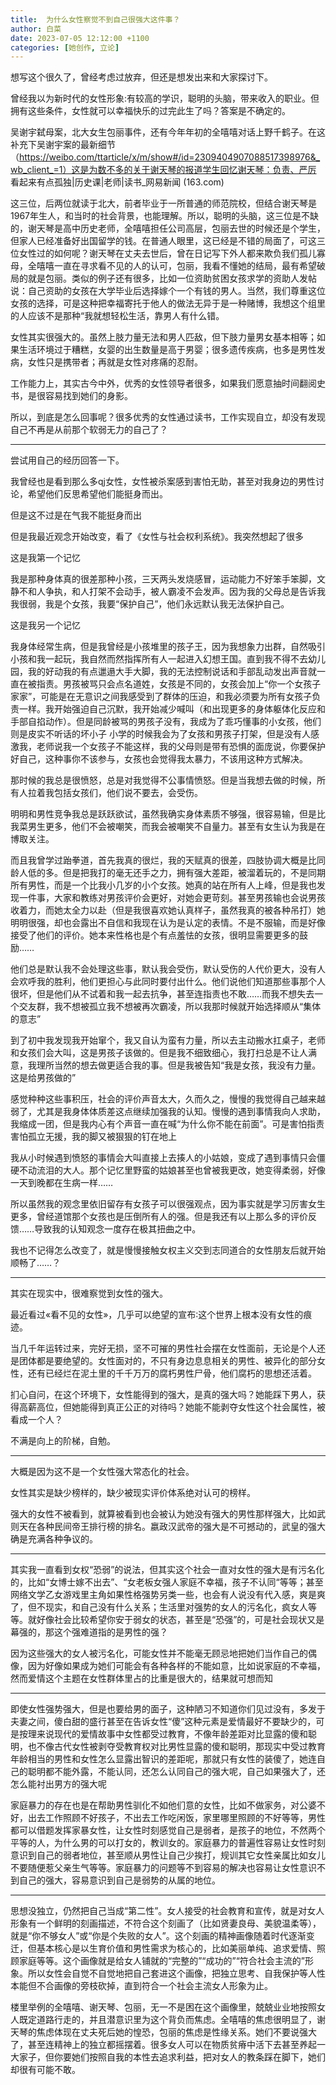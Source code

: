 ```yaml
---
title:  为什么女性察觉不到自己很强大这件事？
author: 白菜
date: 2023-07-05 12:12:00 +1100
categories: [她创作, 立论]
---
```


想写这个很久了，曾经考虑过放弃，但还是想发出来和大家探讨下。

曾经我以为新时代的女性形象:有较高的学识，聪明的头脑，带来收入的职业。但拥有这些条件，女性就可以幸福快乐的过完此生了吗？答案是不确定的。

吴谢宇弑母案，北大女生包丽事件，还有今年年初的全嘻嘻对话上野千鹤子。在这补充下吴谢宇案的最新细节（https://weibo.com/ttarticle/x/m/show#/id=2309404907088517398976&_wb_client_=1）这是为数不多的关于谢天琴的报道学生回忆谢天琴：负责、严厉 看起来有点孤独|历史课|老师|读书_网易新闻 (163.com)

这三位，后两位就读于北大，前者毕业于一所普通的师范院校，但结合谢天琴是1967年生人，和当时的社会背景，也能理解。所以，聪明的头脑，这三位是不缺的，谢天琴是高中历史老师，全嘻嘻担任公司高层，包丽去世的时候还是个学生，但家人已经准备好出国留学的钱。在普通人眼里，这已经是不错的局面了，可这三位女性过的如何呢？谢天琴在丈夫去世后，曾在日记写下外人都来欺负我们孤儿寡母，全嘻嘻一直在寻求看不见的人的认可，包丽，我看不懂她的结局，最有希望破局的就是包丽。类似的例子还有很多，比如一位资助贫困女孩求学的资助人发帖说：自己资助的女孩在大学毕业后选择嫁个一个有钱的男人。当然，我们尊重这位女孩的选择，可是这种把幸福寄托于他人的做法无异于是一种赌博，我想这个组里的人应该不是那种“我就想轻松生活，靠男人有什么错。

女性其实很强大的。虽然上肢力量无法和男人匹敌，但下肢力量男女基本相等；如果生活环境过于糟糕，女婴的出生数量是高于男婴；很多遗传疾病，也多是男性发病，女性只是携带者；再就是女性对疼痛的忍耐。

工作能力上，其实古今中外，优秀的女性领导者很多，如果我们愿意抽时间翻阅史书，是很容易找到她们的身影。

所以，到底是怎么回事呢？很多优秀的女性通过读书，工作实现自立，却没有发现自己不再是从前那个软弱无力的自己了？


----------------------------------

尝试用自己的经历回答一下。

我曾经也是看到那么多qj女性，女性被杀案感到害怕无助，甚至对我身边的男性讨论，希望他们反思希望他们能挺身而出。

但是这不过是在气我不能挺身而出

但是我最近观念开始改变，看了《女性与社会权利系统》。我突然想起了很多

这是我第一个记忆

我是那种身体真的很差那种小孩，三天两头发烧感冒，运动能力不好笨手笨脚，文静不和人争执，和人打架不会动手，被人霸凌不会发声。因为我的父母总是告诉我我很弱，我是个女孩，我要“保护自己”，他们永远默认我无法保护自己。

这是我另一个记忆

我身体经常生病，但是我曾经是小孩堆里的孩子王，因为我想象力出群，自然吸引小孩和我一起玩，我自然而然指挥所有人一起进入幻想王国。直到我不得不去幼儿园，我的好动我的有点邋遢大手大脚，我的无法控制说话和手部乱动发出声音就一直在被指责。男孩被骂只会点名道姓，女孩是不同的，女孩会加上“你一个女孩子家家”，可能是在无意识之间我感受到了群体的压迫，和我必须要为所有女孩子负责一样。我开始强迫自己沉默，我开始减少喊叫（和出现更多的身体躯体化反应和手部自掐动作）。但是同龄被骂的男孩子没有，我成为了乖巧懂事的小女孩，他们则是皮实不听话的坏小子
小学的时候我会为了女孩和男孩子打架，但是没有人感激我，老师说我一个女孩子不能这样，我的父母则是带有恐惧的面庞说，你要保护好自己，这种事你不该参与，女孩也会觉得我太暴力，不该用这种方式解决。

那时候的我总是很愤怒，总是对我觉得不公事情愤怒。但是当我想去做的时候，所有人拉着我包括女孩们，他们说不要去，会受伤。

明明和男性竞争我总是跃跃欲试，虽然我确实身体素质不够强，很容易输，但是比我菜男生更多，他们不会被嘲笑，而我会被嘲笑不自量力。甚至有女生认为我是在博取关注。

而且我曾学过跆拳道，首先我真的很烂，我的天赋真的很差，四肢协调大概是比同龄人低的多。但是把我打的毫无还手之力，拥有强大差距，被溜着玩的，不是同期所有男性，而是一个比我小几岁的小个女孩。她真的站在所有人上峰，但是我也发现一件事，大家和教练对男孩评价会更好，对她会更苛刻。甚至男孩输也会说男孩收着力，而她太全力以赴（但是我很喜欢她认真样子，虽然我真的被各种吊打）她明明很强，却也会露出不自信和我现在认为是认定的表情。不是不服输，而是好像接受了他们的评价。她本来性格也是个有点羞怯的女孩，很明显需要更多的鼓励……

他们总是默认我不会处理这些事，默认我会受伤，默认受伤的人代价更大，没有人会欢呼我的胜利，他们更担心与此同时要付出什么。他们说他们知道那些事那个人很坏，但是他们从不试着和我一起去抗争，甚至连指责也不敢……而我不想失去一个交友群，我不想被孤立我不想被再次霸凌，所以我那时候就开始选择顺从“集体的意志”

到了初中我发现我开始窜个，我又自认为蛮有力量，所以去主动搬水扛桌子，老师和女孩们会大叫，这是男孩子该做的。但是我不细致细心，我打扫总是不让人满意，我理所当然的想去做更适合我的事。但是我被告知“我是女孩，我没有力量。这是给男孩做的”

感觉种种这些事积压，社会的评价声音太大，久而久之，慢慢的我觉得自己越来越弱了，尤其是我身体体质差这点继续加强我的认知。慢慢的遇到事情我向人求助，我缩成一团，但是我内心有个声音一直在喊“为什么你不能在前面”。可是害怕指责害怕孤立无援，我的脚又被狠狠的钉在地上

我从小时候遇到愤怒的事情会大叫直接上去揍人的小姑娘，变成了遇到事情只会僵硬不动流泪的大人。那个记忆里野蛮的姑娘甚至也曾被我更改，她变得柔弱，好像一天到晚都在生病一样……

所以虽然我的观念里依旧留存有女孩子可以很强观点，因为事实就是学习厉害女生更多，曾经道馆那个女孩也是压倒所有人的强。但是我还有以上那么多的评价反馈……导致我的认知观念一度存在极其扭曲之中。

我也不记得怎么改变了，就是慢慢接触女权主义交到志同道合的女性朋友后就开始顺畅了……？

------------------------------------------

其实在现实中，很难察觉到女性的强大。

最近看过«看不见的女性»，几乎可以绝望的宣布∶这个世界上根本没有女性的痕迹。

当几千年运转过来，完好无损，坚不可摧的男性社会摆在女性面前，无论是个人还是团体都是要绝望的。女性面对的，不只有身边息息相关的男性、被异化的部分女性，还有已经烂在泥土里的千千万万的腐朽男性尸骨，他们腐朽的思想还活着。

扪心自问，在这个环境下，女性能得到的强大，是真的强大吗？她能踩下男人，获得高薪高位，但她能得到真正公正的对待吗？她能不能剥夺女性这个社会属性，被看成一个人？

不满是向上的阶梯，自勉。

--------------------------------------

大概是因为这不是一个女性强大常态化的社会。

女性其实是缺少榜样的，缺少被现实评价体系绝对认可的榜样。

强大的女性不被看到，就算被看到也会被认为她没有强大的男性那样强大，比如武则天在各种民间帝王排行榜的排名。嬴政汉武帝的强大是不可撼动的，武皇的强大确是充满各种争议的。

-------------------------------------------

其实我一直看到女权“恐弱”的说法，但其实这个社会一直对女性的强大是有污名化的，比如“女博士嫁不出去”、“女老板女强人家庭不幸福，孩子不认同“等等；甚至网络文学乙女游戏里主角如果性格强势另类一些，也会有人说没有代入感，爽是爽了，但不现实，和自己没有什么关系；生活里对强势的女人的污名化，疯女人等等。就好像社会比较希望你安于弱女的状态，甚至是“恐强”的，可是社会现状又是幕强的，那这个强难道指的是男性的强？

因为这些强大的女人被污名化，可能女性并不能毫无顾忌地把她们当作自己的偶像，因为好像如果成为她们可能会有各种各样的不能如意，比如说家庭的不幸福，然而爱情这个主题在女性群体里占的比重是很大的，结果就可想而知

------------------------------------------------

即使女性强势强大，但是也要给男的面子，这种陋习不知道你们见过没有，多发于夫妻之间，傻白甜的盛行甚至在告诉女性“傻”这种元素是爱情最好不要缺少的，可是按理来说现代的爱情故事中女性都受过教育，不像年龄差距对比显露的傻和聪明，也不像古代女性被剥夺受教育权对比男性显露的傻和聪明，那现实中受过教育年龄相当的男性和女性怎么显露出智识的差距呢，那就只有女性的装傻了，她连自己的聪明都不能外露，不能认同，还怎么认同自己的强大呢，自己如果强大了，还怎么能衬出男方的强大呢

家庭暴力的存在也是在帮助男性驯化不如他们意的女性，比如不做家务，对公婆不好，出去工作照顾不好孩子，不出去工作吃闲饭，家里哪里照顾的不好等等，男性都可以借题发挥家暴女性，让女性时刻感觉自己是弱者，是孩子的地位，不然两个平等的人，为什么男的可以打女的，教训女的。家庭暴力的普遍性容易让女性时刻意识到自己的弱者地位，甚至顺从男性让自己少挨打，规训其它女性亲属比如女儿不要随便惹父亲生气等等。家庭暴力的问题等不到容易的解决也容易让女性意识不到自己的强大，容易意识到自己是弱势的从属的地位。

-------------------------------------------

思想没独立，仍然把自己当成“第二性”。女人接受的社会教育和宣传，就是对女人形象有一个鲜明的刻画描述，不符合这个刻画了（比如贤妻良母、美貌温柔等），就是“你不够女人”或“你是个失败的女人”。这个刻画的精神画像随着时代逐渐变迁，但基本核心是以生育价值和男性需求为核心的，比如美丽单纯、追求爱情、照顾家庭等等。这个画像就是给女人铺就的“完整的”“成功的”“符合社会主流的”形象。所以女性会自觉不自觉地把自己套进这个画像，把独立思考、自我保护等人性本能但不合画像的旁枝砍掉，直到符合一个社会主流女人形象为止。

楼里举例的全嘻嘻、谢天琴、包丽，无一不是困在这个画像里，兢兢业业地按照女人既定道路行走的，并且潜意识里为这个背负而焦虑。全嘻嘻的焦虑很明显了，谢天琴的焦虑体现在丈夫死后她的惶恐，包丽的焦虑是性缘关系。她们不要说强大了，甚至连精神上的独立都摇摆着。很多女人可以在物质贫瘠中活下去甚至养起一大家子，但你要她们按照自我的本性去追求利益，把对女人的教条踩在脚下，她们却很有可能不敢。


 